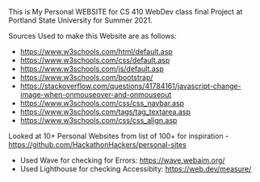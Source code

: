 This is My Personal WEBSITE for CS 410 WebDev class final Project at Portland State University for Summer 2021.

Sources Used to make this Website are as follows:
- https://www.w3schools.com/html/default.asp
- https://www.w3schools.com/css/default.asp
- https://www.w3schools.com/js/default.asp
- https://www.w3schools.com/bootstrap/
- https://stackoverflow.com/questions/41784161/javascript-change-image-when-onmouseover-and-onmouseout
- https://www.w3schools.com/css/css_navbar.asp
- https://www.w3schools.com/tags/tag_textarea.asp
- https://www.w3schools.com/css/css_align.asp

Looked at 10+ Personal Websites from list of 100+ for inspiration 
-https://github.com/HackathonHackers/personal-sites

- Used Wave for checking for Errors:  https://wave.webaim.org/
- Used Lighthouse for checking Accessibity: https://web.dev/measure/

